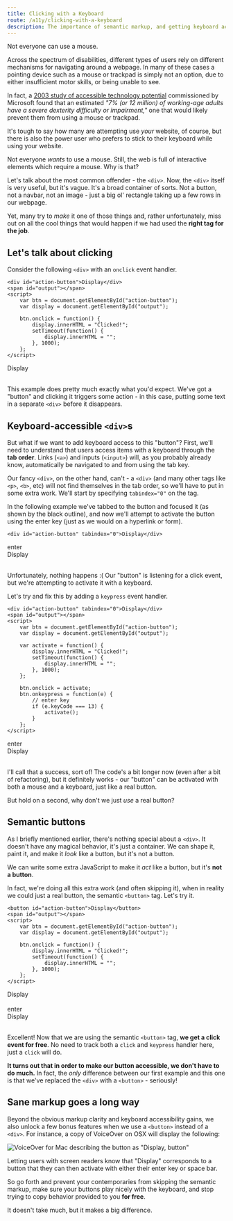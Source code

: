 ```yaml
---
title: Clicking with a Keyboard
route: /a11y/clicking-with-a-keyboard
description: The importance of semantic markup, and getting keyboard accessibility for free. After all, not everyone can use a mouse.
---
```


Not everyone can use a mouse.

Across the spectrum of disabilities, different types of users rely on different
mechanisms for navigating around a webpage. In many of these cases a pointing
device such as a mouse or trackpad is simply not an option, due to either
insufficient motor skills, or being unable to see.

In fact, a [2003 study of accessible technology potential](http://www.microsoft.com/enable/research/phase1.aspx)
commissioned by Microsoft found that an estimated *"7% (or 12 million) of
working-age adults have a severe dexterity difficulty or impairment,"* one that
would likely prevent them from using a mouse or trackpad.

It's tough to say how many are attempting use *your* website, of course, but
there is also the power user who prefers to stick to their keyboard while
using your website.

Not everyone *wants* to use a mouse. Still, the web is full of interactive elements which require a mouse. Why is that?

Let's talk about the most common offender - the `<div>`. Now, the `<div>`
itself is very useful, but it's vague. It's a broad container of sorts. Not a
button, not a navbar, not an image - just a big ol' rectangle taking up a few
rows in our webpage.

Yet, many try to *make* it one of those things and, rather unfortunately, miss
out on all the cool things that would happen if we had used the **right tag
for the job**.

## Let's talk about clicking

Consider the following `<div>` with an `onclick` event handler.

```
<div id="action-button">Display</div>
<span id="output"></span>
<script>
    var btn = document.getElementById("action-button");
    var display = document.getElementById("output");

    btn.onclick = function() {
        display.innerHTML = "Clicked!";
        setTimeout(function() {
            display.innerHTML = "";
        }, 1000);
    };
</script>
```

<div class="a11y-onclick demo flex" aria-hidden="true" aria-label="showing onclick events with a div and mouse pointer">
    <div class="button">Display</div>
    <div class="mouse-pointer">
        <div class="head"></div>
        <div class="tail"></div>
    </div>
    <div class="output">&nbsp;</div>
</div>

This example does pretty much exactly what you'd expect. We've got a "button"
and clicking it triggers some action - in this case, putting some text in a
separate `<div>` before it disappears.

## Keyboard-accessible `<div>`s

But what if we want to add keyboard access to this "button"? First, we'll need
to understand that users access items with a keyboard through the **tab order**.
Links (`<a>`) and inputs (`<input>`) will, as you probably already know,
automatically be navigated to and from using the tab key.

Our fancy `<div>`, on the other hand, can't - a `<div>` (and many other tags
like `<p>`, `<b>`, etc) will not find themselves in the tab order, so we'll
have to put in some extra work. We'll start by specifying `tabindex="0"` on
the tag.

In the following example we've tabbed to the button and focused it (as shown
by the black outline), and now we'll attempt to activate the button using the
enter key (just as we would on a hyperlink or form).

```
<div id="action-button" tabindex="0">Display</div>
```

<div class="a11y-onclick demo flex no-active no-output" aria-hidden="true" aria-label="attempting to fire an onclick with a div and a keyboard">
    <div class="row">
        <div class="enter-key">enter</div>
    </div>
    <div class="button focused">Display</div>
    <div class="output">&nbsp;</div>
</div>

Unfortunately, nothing happens :( Our "button" is listening for a click event,
but we're attempting to activate it with a keyboard.

Let's try and fix this by adding a `keypress` event handler.

```
<div id="action-button" tabindex="0">Display</div>
<span id="output"></span>
<script>
    var btn = document.getElementById("action-button");
    var display = document.getElementById("output");

    var activate = function() {
        display.innerHTML = "Clicked!";
        setTimeout(function() {
            display.innerHTML = "";
        }, 1000);
    };

    btn.onclick = activate;
    btn.onkeypress = function(e) {
        // enter key
        if (e.keyCode === 13) {
            activate();
        }
    };
</script>
```

<div class="a11y-onclick demo flex no-active" aria-hidden="true" aria-label="an example with a div and an onkeypress event">
    <div class="row">
        <div class="enter-key">enter</div>
    </div>
    <div class="button focused">Display</div>
    <div class="output">&nbsp;</div>
</div>

I'll call that a success, sort of! The code's a bit longer now (even after
a bit of refactoring), but it definitely works - our "button" can be
activated with both a mouse and a keyboard, just like a real button.

But hold on a second, why don't we just *use* a real button?

## Semantic buttons

As I briefly mentioned earlier, there's nothing special about a `<div>`. It
doesn't have any magical behavior, it's just a container. We can shape it,
paint it, and make it *look* like a button, but it's not a button.

We can write some extra JavaScript to make it *act* like a button, but it's
**not a button**.

In fact, we're doing all this extra work (and often skipping it), when in
reality we could just a real button, the semantic `<button>` tag. Let's try
it.

```
<button id="action-button">Display</button>
<span id="output"></span>
<script>
    var btn = document.getElementById("action-button");
    var display = document.getElementById("output");

    btn.onclick = function() {
        display.innerHTML = "Clicked!";
        setTimeout(function() {
            display.innerHTML = "";
        }, 1000);
    };
</script>
```

<div class="a11y-onclick demo flex" aria-hidden="true" aria-label="showing onclick events with a div and mouse pointer">
    <div class="button">Display</div>
    <div class="mouse-pointer">
        <div class="head"></div>
        <div class="tail"></div>
    </div>
    <div class="output">&nbsp;</div>
</div>

<div class="a11y-onclick demo flex no-active" aria-hidden="true" aria-label="an example with a div and an onkeypress event">
    <div class="row">
        <div class="enter-key">enter</div>
    </div>
    <div class="button focused">Display</div>
    <div class="output">&nbsp;</div>
</div>

Excellent! Now that we are using the semantic `<button>` tag, **we get a click
event for free**. No need to track both a `click` and `keypress` handler here,
just a `click` will do.

**It turns out that in order to make our button accessible, we don't have to
do much.** In fact, the *only* difference between our first example and this
one is that we've replaced the `<div>` with a `<button>` - seriously!

## Sane markup goes a long way

Beyond the obvious markup clarity and keyboard accessibility gains, we also
unlock a few bonus features when we use a `<button>` instead of a `<div>`. For
instance, a copy of VoiceOver on OSX will display the following:

![VoiceOver for Mac describing the button as "Display, button"](/img/voiceover.png)

Letting users with screen readers know that "Display" corresponds to a button
that they can then activate with either their enter key or space bar.

So go forth and prevent your contemporaries from skipping the semantic markup,
make sure your buttons play nicely with the keyboard, and stop trying to copy
behavior provided to you **for free**.

It doesn't take much, but it makes a big difference.
